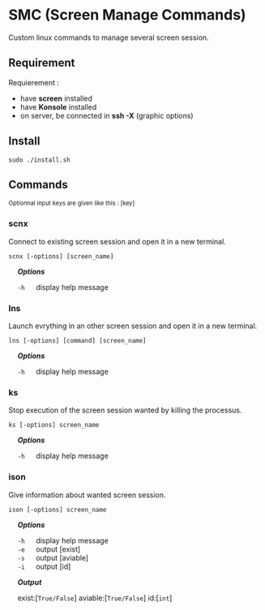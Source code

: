 # SMC (Screen Manage Commands)
Custom linux commands to manage several screen session.

## Requirement

Requierement :
- have **screen** installed
- have **Konsole** installed
- on server, be connected in **ssh -X** (graphic options)

## Install

```
sudo ./install.sh
```

## Commands

<sup>
Optionnal input keys are given like this : [key]
</sup>

### scnx
Connect to existing screen session and open it in a new terminal.

```
scnx [-options] [screen_name]
```
&emsp; ***Options***<br/>

&emsp; ```-h``` &emsp; display help message<br/>

### lns
Launch evrything in an other screen session and open it in a new terminal.

```
lns [-options] [command] [screen_name]
```

&emsp; ***Options***<br/>

&emsp; ```-h``` &emsp; display help message<br/>
        
### ks
Stop execution of the screen session wanted by killing the processus.

```
ks [-options] screen_name
```
&emsp; ***Options***<br/>

&emsp; ```-h``` &emsp; display help message<br/>


### ison
Give information about wanted screen session.

```
ison [-options] screen_name
```
&emsp; ***Options***<br/>

&emsp; ```-h``` &emsp; display help message<br/>
&emsp; ```-e``` &emsp; output [exist]<br/>
&emsp; ```-s``` &emsp; output [aviable]<br/>
&emsp; ```-i``` &emsp; output [id]<br/>


&emsp; ***Output***<br/>

&emsp; exist:[```True/False```] aviable:[```True/False```] id:[```int```]


